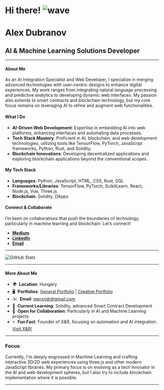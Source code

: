 # Hi there! ![wave](https://user-images.githubusercontent.com/18350557/176309783-0785949b-9127-417c-8b55-ab5a4333674e.gif)

# Alex Dubranov
## AI & Machine Learning Solutions Developer

---

#### About Me

As an AI Integration Specialist and Web Developer, I specialize in merging advanced technologies with user-centric designs to enhance digital experiences. My work ranges from integrating natural language processing and predictive analytics to developing dynamic web interfaces. My passion also extends to smart contracts and blockchain technology, but my core focus remains on leveraging AI to refine and augment web functionalities.

#### What I Do

- **AI-Driven Web Development**: Expertise in embedding AI into web platforms, enhancing interfaces and automating data processes.
- **Tech Stack Mastery**: Proficient in AI, blockchain, and web development technologies, utilizing tools like TensorFlow, PyTorch, JavaScript frameworks, Python, Rust, and Solidity.
- **Blockchain Innovations**: Developing decentralized applications and exploring blockchain applications beyond the conventional scopes.

#### My Tech Stack

- **Languages**: Python, JavaScript, HTML, CSS, Rust, SQL
- **Frameworks/Libraries**: TensorFlow, PyTorch, ScikitLearn, React, Node.js, Vue, Three.js
- **Blockchain**: Solidity, DApps

#### Connect & Collaborate

I’m keen on collaborations that push the boundaries of technology, particularly in machine learning and blockchain. Let’s connect!

- [**Medium**](https://medium.com/@pwrxndr)
- [**LinkedIn**](https://www.linkedin.com/in/aleksandr-dubranov-394481281/)
- [**Email**](mailto:pwrxndr@gmail.com)

---

![GitHub Stats](https://github-readme-stats.vercel.app/api/top-langs?username=PWRXNDR&hide_progress=true&theme=tokyonight&layout=compact&langs_count=12&card_width=320)

---

#### More About Me

- 🌍  **Location**: Hungary
- 🖥️  **Portfolios**: [General Portfolio](https://pwrxndr.github.io/Alex_Dubranov/) | [Creative Portfolio](https://threejs-portfo-9486222923cc.herokuapp.com/)
- ✉️  **Email**: [pwrxndr@gmail.com](mailto:pwrxndr@gmail.com)
- 🧠  **Current Learning**: Solidity, advanced Smart Contract Development
- 🤝  **Open for Collaboration**: Particularly in AI and Machine Learning projects
- ⚡  **Fun Fact**: Founder of X&R, focusing on automation and AI integration. [Visit X&R!](https://pwrxndr.github.io/xnr_website/)

---

### Focus

Currently, I'm deeply engrossed in Machine Learning and crafting interactive 3D/2D web experiences using three.js and other modern JavaScript libraries. My primary focus is on evolving as a tech innovator in the AI and web development spheres, but I also try to include blockchain implementation where it is possible.

---
